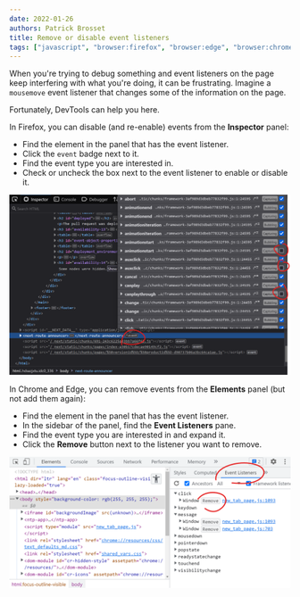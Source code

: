 ```yaml
---
date: 2022-01-26
authors: Patrick Brosset
title: Remove or disable event listeners
tags: ["javascript", "browser:firefox", "browser:edge", "browser:chrome"]
---
```

When you're trying to debug something and event listeners on the page keep interfering with what you're doing, it can be frustrating.
Imagine a `mousemove` event listener that changes some of the information on the page.

Fortunately, DevTools can help you here.

In Firefox, you can disable (and re-enable) events from the **Inspector** panel:

* Find the element in the panel that has the event listener.
* Click the `event` badge next to it.
* Find the event type you are interested in.
* Check or uncheck the box next to the event listener to enable or disable it.

![The Firefox event popup in the Inspector panel, showing the checkbox to toggle events.](/assets/img/disable-event-listeners-firefox.png)

In Chrome and Edge, you can remove events from the **Elements** panel (but not add them again):

* Find the element in the panel that has the event listener.
* In the sidebar of the panel, find the **Event Listeners** pane.
* Find the event type you are interested in and expand it.
* Click the **Remove** button next to the listener you want to remove.

![The Chrome Event Listeners sidebar pane, showing the Remove button.](/assets/img/disable-event-listeners-chrome.png)
